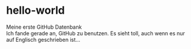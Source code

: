 # hello-world
Meine erste GitHub Datenbank<br />
Ich fande gerade an, GitHub zu benutzen. Es sieht toll, auch wenn es nur auf Englisch geschrieben ist...
